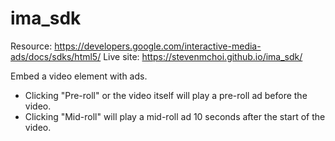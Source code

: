 # ima_sdk
Resource: https://developers.google.com/interactive-media-ads/docs/sdks/html5/
Live site: https://stevenmchoi.github.io/ima_sdk/

Embed a video element with ads.
* Clicking "Pre-roll" or the video itself will play a pre-roll ad before the video.
* Clicking "Mid-roll" will play a mid-roll ad 10 seconds after the start of the video.
